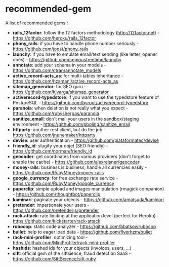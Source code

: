 # recommended-gem
A list of recommended gems :

* **rails_12factor**: follow the 12 factors methodology (http://12factor.net) - https://github.com/heroku/rails_12factor
* **phony_rails**: if you have to handle phone number seriously - https://github.com/joost/phony_rails
* **launchy**: if you have to emulate email/text sending (like letter_opener does) - https://github.com/copiousfreetime/launchy
* **annotate**: add your schema in your models - https://github.com/ctran/annotate_models
* **active_record-acts_as**: for multi-tables inheritance - https://github.com/hzamani/active_record-acts_as
* **sitemap_generator**: for SEO guru - https://github.com/kjvarga/sitemap_generator
* **activerecord-typedstore**: if you want to use the typedstore feature of PostgreSQL - https://github.com/byroot/activerecord-typedstore
* **paranoia**: when deletion is not really what you expect - https://github.com/rubysherpas/paranoia
* **sanitize_email**: don't mail your users in the sandbox/staging environment - https://github.com/pboling/sanitize_email
* **httparty**: another rest client, but do the job - https://github.com/jnunemaker/httparty
* **devise**: user authentication - https://github.com/plataformatec/devise
* **friendly_id**: slugify your objet (SEO friendly) - https://github.com/norman/friendly_id
* **geocoder**: get coordinates from various providers (don't forget to enable the cache) - https://github.com/alexreisner/geocoder
* **money-rails**: business is business, handle all currencies easily - https://github.com/RubyMoney/money-rails
* **google_currency**: for free exchange rate service - https://github.com/RubyMoney/google_currency
* **paperclip**: simple upload and images manipulation (rmagick companion) - https://github.com/thoughtbot/paperclip
* **kaminari**: paginate your objects - https://github.com/amatsuda/kaminari
* **pretender**: impersonate your users - https://github.com/pretenderjs/pretender
* **rack-attack**: rate limiting at the application level (perfect for Heroku) - https://github.com/kickstarter/rack-attack
* **rubocop**: static code analyzer - https://github.com/bbatsov/rubocop
* **bullet**: help to eager load data - https://github.com/flyerhzm/bullet
* **rack-mini-profiler**: optimizing tool - https://github.com/MiniProfiler/rack-mini-profiler
* **hashids**: hashed ids for your objects (invoices, users, ...) 
* **sift**: official gem of the siftsience, fraud detection SaaS - https://github.com/SiftScience/sift-ruby

